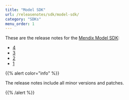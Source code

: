 ```yaml
---
title: "Model SDK"
url: /releasenotes/sdk/model-sdk/
category: "SDKs"
menu_order: 1
---
```


These are the release notes for the [Mendix Model SDK](/apidocs-mxsdk/mxsdk/sdk-intro/):

* [4](/releasenotes/sdk/model-sdk-4/)
* [3](/releasenotes/sdk/model-sdk-3/)
* [2](/releasenotes/sdk/model-sdk-2/)
* [1](/releasenotes/sdk/model-sdk-1/)

{{% alert color="info" %}}

The release notes include all minor versions and patches.

{{% /alert %}}
